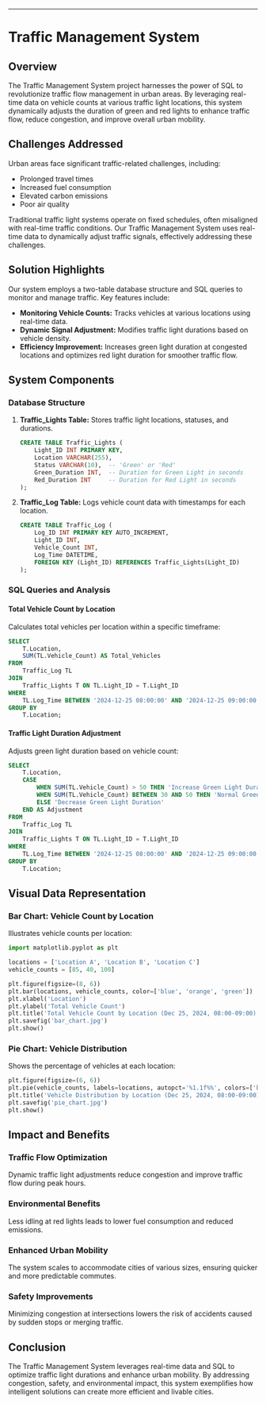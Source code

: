 ---

# Traffic Management System

## Overview

The Traffic Management System project harnesses the power of SQL to revolutionize traffic flow management in urban areas. By leveraging real-time data on vehicle counts at various traffic light locations, this system dynamically adjusts the duration of green and red lights to enhance traffic flow, reduce congestion, and improve overall urban mobility.

## Challenges Addressed

Urban areas face significant traffic-related challenges, including:
- Prolonged travel times
- Increased fuel consumption
- Elevated carbon emissions
- Poor air quality

Traditional traffic light systems operate on fixed schedules, often misaligned with real-time traffic conditions. Our Traffic Management System uses real-time data to dynamically adjust traffic signals, effectively addressing these challenges.

## Solution Highlights

Our system employs a two-table database structure and SQL queries to monitor and manage traffic. Key features include:
- **Monitoring Vehicle Counts:** Tracks vehicles at various locations using real-time data.
- **Dynamic Signal Adjustment:** Modifies traffic light durations based on vehicle density.
- **Efficiency Improvement:** Increases green light duration at congested locations and optimizes red light duration for smoother traffic flow.

## System Components

### Database Structure

1. **Traffic_Lights Table:** Stores traffic light locations, statuses, and durations.
    ```sql
    CREATE TABLE Traffic_Lights (
        Light_ID INT PRIMARY KEY,
        Location VARCHAR(255),
        Status VARCHAR(10),  -- 'Green' or 'Red'
        Green_Duration INT,  -- Duration for Green Light in seconds
        Red_Duration INT     -- Duration for Red Light in seconds
    );
    ```
2. **Traffic_Log Table:** Logs vehicle count data with timestamps for each location.
    ```sql
    CREATE TABLE Traffic_Log (
        Log_ID INT PRIMARY KEY AUTO_INCREMENT,
        Light_ID INT,
        Vehicle_Count INT,
        Log_Time DATETIME,
        FOREIGN KEY (Light_ID) REFERENCES Traffic_Lights(Light_ID)
    );
    ```

### SQL Queries and Analysis

#### Total Vehicle Count by Location

Calculates total vehicles per location within a specific timeframe:
```sql
SELECT  
    T.Location,  
    SUM(TL.Vehicle_Count) AS Total_Vehicles
FROM  
    Traffic_Log TL
JOIN  
    Traffic_Lights T ON TL.Light_ID = T.Light_ID
WHERE  
    TL.Log_Time BETWEEN '2024-12-25 08:00:00' AND '2024-12-25 09:00:00'
GROUP BY  
    T.Location;
```

#### Traffic Light Duration Adjustment

Adjusts green light duration based on vehicle count:
```sql
SELECT  
    T.Location,
    CASE  
        WHEN SUM(TL.Vehicle_Count) > 50 THEN 'Increase Green Light Duration'
        WHEN SUM(TL.Vehicle_Count) BETWEEN 30 AND 50 THEN 'Normal Green Light Duration'
        ELSE 'Decrease Green Light Duration'
    END AS Adjustment
FROM  
    Traffic_Log TL
JOIN  
    Traffic_Lights T ON TL.Light_ID = T.Light_ID
WHERE  
    TL.Log_Time BETWEEN '2024-12-25 08:00:00' AND '2024-12-25 09:00:00'
GROUP BY  
    T.Location;
```

## Visual Data Representation

### Bar Chart: Vehicle Count by Location

Illustrates vehicle counts per location:
```python
import matplotlib.pyplot as plt

locations = ['Location A', 'Location B', 'Location C']
vehicle_counts = [85, 40, 100]

plt.figure(figsize=(8, 6))
plt.bar(locations, vehicle_counts, color=['blue', 'orange', 'green'])
plt.xlabel('Location')
plt.ylabel('Total Vehicle Count')
plt.title('Total Vehicle Count by Location (Dec 25, 2024, 08:00-09:00)')
plt.savefig('bar_chart.jpg')
plt.show()
```

### Pie Chart: Vehicle Distribution

Shows the percentage of vehicles at each location:
```python
plt.figure(figsize=(6, 6))
plt.pie(vehicle_counts, labels=locations, autopct='%1.1f%%', colors=['blue', 'orange', 'green'])
plt.title('Vehicle Distribution by Location (Dec 25, 2024, 08:00-09:00)')
plt.savefig('pie_chart.jpg')
plt.show()
```

## Impact and Benefits

### Traffic Flow Optimization

Dynamic traffic light adjustments reduce congestion and improve traffic flow during peak hours.

### Environmental Benefits

Less idling at red lights leads to lower fuel consumption and reduced emissions.

### Enhanced Urban Mobility

The system scales to accommodate cities of various sizes, ensuring quicker and more predictable commutes.

### Safety Improvements

Minimizing congestion at intersections lowers the risk of accidents caused by sudden stops or merging traffic.

## Conclusion

The Traffic Management System leverages real-time data and SQL to optimize traffic light durations and enhance urban mobility. By addressing congestion, safety, and environmental impact, this system exemplifies how intelligent solutions can create more efficient and livable cities.

